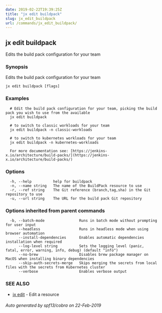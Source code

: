 ```yaml
---
date: 2019-02-22T19:39:25Z
title: "jx edit buildpack"
slug: jx_edit_buildpack
url: /commands/jx_edit_buildpack/
---
```

## jx edit buildpack

Edits the build pack configuration for your team

### Synopsis

Edits the build pack configuration for your team

```
jx edit buildpack [flags]
```

### Examples

```
  # Edit the build pack configuration for your team, picking the build pack you wish to use from the available
  jx edit buildpack
  
  # to switch to classic workloads for your team
  jx edit buildpack -n classic-workloads
  
  # to switch to kubernetes workloads for your team
  jx edit buildpack -n kubernetes-workloads
  
  For more documentation see: [https://jenkins-x.io/architecture/build-packs/](https://jenkins-x.io/architecture/build-packs/)
```

### Options

```
  -h, --help          help for buildpack
  -n, --name string   The name of the BuildPack resource to use
  -r, --ref string    The Git reference (branch,tag,sha) in the Git repository to use
  -u, --url string    The URL for the build pack Git repository
```

### Options inherited from parent commands

```
  -b, --batch-mode                Runs in batch mode without prompting for user input
      --headless                  Runs in headless mode when using browser automation
      --install-dependencies      Enables automatic dependencies installation when required
      --log-level string          Sets the logging level (panic, fatal, error, warning, info, debug) (default "info")
      --no-brew                   Disables brew package manager on MacOS when installing binary dependencies
      --skip-auth-secrets-merge   Skips merging the secrets from local files with the secrets from Kubernetes cluster
      --verbose                   Enables verbose output
```

### SEE ALSO

* [jx edit](/commands/jx_edit/)	 - Edit a resource

###### Auto generated by spf13/cobra on 22-Feb-2019
